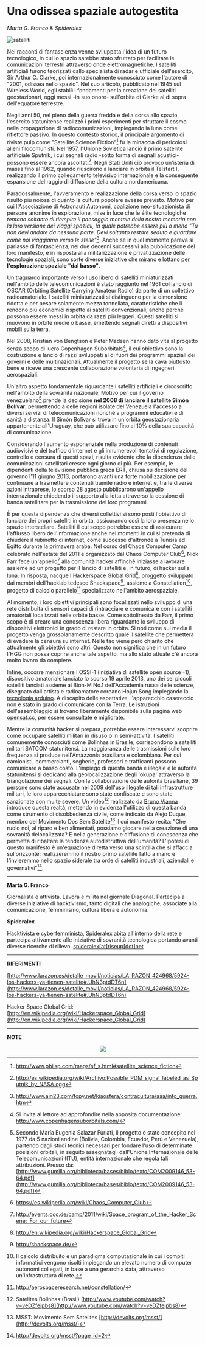 # Una odissea spaziale autogestita


*Marta G. Franco & Spideralex*

![satelliti](../../es/content/media/satellites.png)	

Nei racconti di fantascienza venne sviluppata l'idea di un futuro tecnologico, in cui lo spazio sarebbe stato sfruttato per facilitare le comunicazioni terrestri attraverso onde elettromagnetiche.
I satelliti artificiali furono teorizzati dallo specialista di radar e ufficiale dell'esercito, Sir Arthur C. Clarke, poi internazionalmente conosciuto come l'autore di "2001, odissea nello spazio".
Nel suo articolo, pubblicato nel 1945 sul Wireless World, egli stabilì i fondamenti per la creazione dei satelliti geostazionari, oggi messi -in suo onore- sull'orbita di Clarke al di sopra dell'equatore terrestre.

Negli anni 50, nel pieno della guerra fredda e della corsa allo spazio, l'esercito statunitense realizzò i primi esperimenti per sfruttare il cosmo nella propagazione di radiocomunicazioni, impiegando la luna come riflettore passivo. In questo contesto storico, il principale argomento di riviste pulp come "Satellite Science Fiction"[^1] fu la minaccia di pericolosi alieni filocomunisti. Nel 1957, l'Unione Sovietica lanciò il primo satellite artificiale Sputnik, i cui segnali radio -sotto forma di segnali acustici- possono essere ancora ascoltati[^2]. Negli Stati Uniti ciò provocò un'isteria di massa fino al 1962, quando riuscirono a lanciare in orbita il Telstart I, realizzando il primo collegamento televisivo internazionale e la conseguente espansione del raggio di diffusione della cultura nordamericana.

Paradossalmente, l'avveramento e realizzazione della corsa verso lo spazio risultò più noiosa di quanto la cultura popolare avesse previsto.
Motivo per cui l'Associazione di Astronauti Autonomi, coalizione neo-situazionista di persone anonime in esplorazione, mise in luce che le élite tecnologiche *tentano soltanto di riempire il paesaggio mentale della nostra memoria con la loro versione dei viaggi spaziali, la quale potrebbe essere più o meno "Tu non devi andare da nessuna parte. Devi soltanto restare seduto e guardare come noi viaggiamo verso le stelle"*[^3].
Anche se in quel momento pareva si parlasse di fantascienza, nei due decenni successivi alla pubblicazione del loro manifesto, e in risposta alla militarizzazione e privatizzazione delle tecnologie spaziali, sono sorte diverse iniziative che mirano e lottano per **l'esplorazione spaziale "dal basso"**.

Un traguardo importante verso l'uso libero di satelliti miniaturizzati nell'ambito delle telecomunicazioni è stato raggiunto nel 1961 col lancio di OSCAR (Orbiting Satellite Carrying Amateur Radio) da parte di un collettivo radioamatoriale.
I satelliti miniaturizzati si distinguono per la dimensione ridotta e per pesare solamente mezza tonnellata, caratteristiche che li rendono più economici rispetto ai satelliti convenzionali, anche perché possono essere messi in orbita da razzi più leggeri.
Questi satelliti si muovono in orbite medie o basse, emettendo segnali diretti a dispositivi mobili sulla terra.

Nel 2008, Kristian von Bengtson e Peter Madsen hanno dato vita al progetto senza scopo di lucro Copenhagen Suborbitals[^5], il cui obiettivo sono la costruzione e lancio di razzi sviluppati al di fuori dei programmi spaziali dei governi e delle multinazionali.
Attualmente il progetto se la cava piuttosto bene e riceve una crescente collaborazione volontaria di ingegneri aerospaziali.

Un'altro aspetto fondamentale riguardante i satelliti artificiali è circoscritto nell'ambito della sovranità nazionale.
Motivo per cui il governo venezuelano[^6] prende la decisione **nel 2008 di lanciare il satellite Simón Bolívar**, permettendo a delle regioni isolate del Venezuela l'accesso a diversi servizi di telecomunicazioni nonché a programmi educativi e di sanità a distanza.
Il Simón Bolívar si trova in un'orbita geostazionaria appartenente all'Uruguay, che può utilizzare fino al 10% della sua capacità di comunicazione.

Considerando l'aumento esponenziale nella produzione di contenuti audiovisivi e del traffico d'internet e gli innumerevoli tentativi di regolazione, controllo e censura di questi spazi, risulta evidente che la dipendenza dalle comunicazioni satellitari cresce ogni giorno di più.
Per esempio, le dipendenti della televisione pubblica greca ERT, chiusa su decisione del governo l'11 giugno 2013, portarono avanti una forte mobilizzazione per continuare a trasmettere contenuti tramite radio e internet e, tra le diverse azioni intraprese, lo scorso 28 agosto pubblicarono un'appello internazionale chiedendo il supporto alla lotta attraverso la cessione di banda satellitare per la trasmissione dei loro programmi.

È per questa dipendenza che diversi collettivi si sono posti l'obiettivo di lanciare dei propri satelliti in orbita, assicurando così la loro presenza nello spazio interstellare.
Satelliti il cui scopo potrebbe essere di assicurare l'afflusso libero dell'informazione anche nei momenti in cui si pretenda di chiudere il rubinetto di internet, come successe d'altronde a Tunisia ed Egitto durante la primavera araba.
Nel corso del Chaos Computer Camp celebrato nell'estate del 2011 e organizzato dal Chaos Computer Club[^8], Nick Farr fece un'appello[^9] alla comunità hacker affinchè iniziasse a lavorare assieme ad un progetto per il lancio di satelliti e, in futuro, di hacker sulla luna.
In risposta, nacque l'Hackerspace Global Grid[^10], proggetto sviluppato dai membri dell'hacklab tedesco Shackspace[^11], assieme a Constellation[^12], progetto di calcolo parallelo[^13] specializzato nell'ambito aerospaziale.

Al momento, i loro obiettivi principali sono focalizzati nello sviluppo di una rete distribuita di sensori capaci di rintracciare e comunicare con i satelliti amatoriali localizzati nelle orbite basse.
Come sottolineato da Farr, il primo scopo è di creare una conoscenza libera riguardante lo sviluppo di dispositivi elettronici in grado di restare in orbita.
Si noti come sui media il progetto venga grossolanamente descritto quale il satellite che permetterà di evadere la censura su internet.
Nelle faq viene però chiarito che attualmente gli obiettivi sono altri.
Questo non significa che in un futuro l'HGG non possa coprire anche tale aspetto, ma allo stato attuale c'è ancora molto lavoro da compiere.

Infine, occorre menzionare l'OSSI-1 (iniziativa di satellite open source -1), dispositivo amatoriale lanciato lo scorso 19 aprile 2013, uno dei sei piccoli satelliti lanciati assieme al Bion-M No.1 dell'Accademia russa delle scienze, disegnato dall'artista e radioamatore coreano Hojun Song impiegando la [tecnologia arduino](https://www.diagonalperiodico.net/saberes/codigo-abierto-avanza-hardware.html).
A discapito delle aspettative, l'apparecchio casereccio non è stato in grado di comunicare con la Terra.
Le istruzioni dell'assemblaggio si trovano liberamente disponibile sulla pagina web [opensat.cc](http://opensat.cc/), per essere consultate e migliorate.

Mentre la comunità hacker si prepara, potrebbe essere interessarvi scoprire come occupare satelliti militari in disuso o in semi-attività.
I satelliti comunemente conosciuti come Bolinhas in Brasile, corrispondono a satelliti militari SATCOM statunitensi.
La maggioranza delle trasmissioni sulle loro frequenza si produce nell'Amazzonia brasiliana e colombiana.
Per cui camionisti, commercianti, segherie, professori e trafficanti possono comunicare a basso costo.
L'impiego di questa banda è illegale e le autorità statunitensi si dedicano alla geolocalizzazione degli 'okupa' attraverso la triangolazione dei segnali.
Con la collaborazione delle autorità brasiliane, 39 persone sono state accusate nel 2009 dell'uso illegale di tali infrastrutture militari, le loro apparecchiature sono state confiscate e sono state sanzionate con multe severe.
Un video[^14] realizzato da [Bruno Vianna](http://www.youtube.com/user/bvianna?feature=watch) introduce questa realtà, mettendo in evidenza l'utilizzo di questa banda come strumento di disobbedienza civile, come indicato da Alejo Duque, membro del Movimento Dos Sem Satélite[^15] il cui manifesto recita: "Che ruolo noi, al riparo e ben alimentati, possiamo giocare nella creazione di una sovranità delocalizzata? E nella generazione e diffusione di conoscenza che permetta di ribaltare la tendenza autodistruttiva dell'umanità? L'ipotesi di questo manifesto è un'equazione diretta verso una scintilla che si affaccia sul'orizzonte: realizzeremmo il nostro primo satellite fatto a mano e l'invieremmo nello spazio siderale tra orde di satelliti industriali, aziendali e governativi"[^16].

----

**Marta G. Franco**

Giornalista e attivista.
Lavora e milita nel giornale Diagonal.
Partecipa a diverse iniziative di hacktivismo, tanto digitali che analogiche, associate alla comunicazione, femminismo, cultura libera e autonomia.

**Spideralex**

Hacktivista e cyberfemminista, Spideralex abita all'interno della rete e partecipa attivamente alle iniziative di sovranità tecnologica portando avanti diverse ricerche di rilievo. [spideralex\[at\]riseup\[dot\]net](spideralex@riseup.net)

----

**RIFERIMENTI**

[http://www.larazon.es/detalle_movil/noticias/LA_RAZON_424968/5924-los-hackers-ya-tienen-satelite#.UhN3ptdDT6n](http://www.larazon.es/detalle_movil/noticias/LA_RAZON_424968/5924-los-hackers-ya-tienen-satelite#.UhN3ptdDT6n)

Hacker Space Global Grid: [http://en.wikipedia.org/wiki/Hackerspace_Global_Grid](http://en.wikipedia.org/wiki/Hackerspace_Global_Grid)

----

**NOTE**

[^1]: http://www.philsp.com/mags/sf_s.html#satellite_science_fiction

[^2]: http://es.wikipedia.org/wiki/Archivo:Possible_PDM_signal_labeled_as_Sputnik_by_NASA.ogg

[^3]: http://www.ain23.com/topy.net/kiaosfera/contracultura/aaa/info_guerra.htm

[^4]: I satelliti possono essere caratterizzati in basse all'orbita che percorrono (geostazionaria, bassa, media, polare oppure equatoriale) e anche in funzione della loro applicazione (per telecomunicazioni, meteorologici, per la navigazione, militari, per telerilevamento oppure scientifici).

[^5]: Si invita al lettore ad approfondire nella apposita documentazione: http://www.copenhagensuborbitals.com/

[^6]: Secondo María Eugenia Salazar Furiati, il progetto è stato concepito nel 1977 da 5 nazioni andine (Bolivia, Colombia, Ecuador, Perù e Venezuela), partendo dagli studi tecnici necessari per fondare l'uso di determinate posizioni orbitali, in seguito assegnatagli dall'Unione Internazionale delle Telecomunicazioni (ITU), entità internazionale che regola tali attribuzioni. Presso da: [http://www.gumilla.org/biblioteca/bases/biblo/texto/COM2009146_53-64.pdf](http://www.gumilla.org/biblioteca/bases/biblo/texto/COM2009146_53-64.pdf)

[^7]: http://www.ertopen.com/news-in-4-languges/english/item/3849#.UiOnVNdDT6k

[^8]: https://es.wikipedia.org/wiki/Chaos_Computer_Club

[^9]: http://events.ccc.de/camp/2011/wiki/Space_program_of_the_Hacker_Scene:_For_our_future

[^10]: http://en.wikipedia.org/wiki/Hackerspace_Global_Grid

[^11]: http://shackspace.de/

[^12]: Il calcolo distribuito è un paradigma computazionale in cui i compiti informatici vengono risolti impiegando un elevato numero di computer autonomi collegati, in base a una gerarchia data, attraverso un'infrastruttura di rete.

[^13]: http://aerospaceresearch.net/constellation/

[^14]: Satelites Bolinhas (Brasil) [http://www.youtube.com/watch?v=veDZfejpbs8](http://www.youtube.com/watch?v=veDZfejpbs8)

[^15]: MSST: Movimento Sem Satelites [http://devolts.org/msst/](http://devolts.org/msst/)

[^16]: http://devolts.org/msst/?page_id=2	

<p align="center"><img src="../../end0.png"></p>

